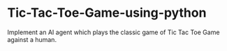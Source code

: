# Tic-Tac-Toe-Game-using-python
Implement an AI agent which plays the classic game of Tic Tac Toe Game against a human.
